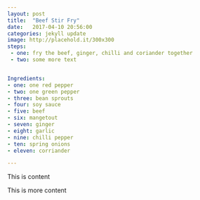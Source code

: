 ```yaml
---
layout: post
title:  "Beef Stir Fry"
date:   2017-04-10 20:56:00
categories: jekyll update
image: http://placehold.it/300x300
steps: 
 - one: fry the beef, ginger, chilli and coriander together
 - two: some more text


Ingredients: 
- one: one red pepper
- two: one green pepper
- three: bean sprouts
- four: soy sauce
- five: beef
- six: mangetout
- seven: ginger
- eight: garlic
- nine: chilli pepper
- ten: spring onions
- eleven: corriander

---
```


This is content

This is more content